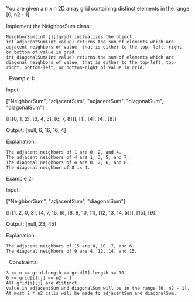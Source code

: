 You are given a n x n 2D array grid containing distinct elements in the range [0, n2 - 1].

Implement the NeighborSum class:


	NeighborSum(int [][]grid) initializes the object.
	int adjacentSum(int value) returns the sum of elements which are adjacent neighbors of value, that is either to the top, left, right, or bottom of value in grid.
	int diagonalSum(int value) returns the sum of elements which are diagonal neighbors of value, that is either to the top-left, top-right, bottom-left, or bottom-right of value in grid.




 
Example 1:


Input:

["NeighborSum", "adjacentSum", "adjacentSum", "diagonalSum", "diagonalSum"]

[[[[0, 1, 2], [3, 4, 5], [6, 7, 8]]], [1], [4], [4], [8]]

Output: [null, 6, 16, 16, 4]

Explanation:




	The adjacent neighbors of 1 are 0, 2, and 4.
	The adjacent neighbors of 4 are 1, 3, 5, and 7.
	The diagonal neighbors of 4 are 0, 2, 6, and 8.
	The diagonal neighbor of 8 is 4.



Example 2:


Input:

["NeighborSum", "adjacentSum", "diagonalSum"]

[[[[1, 2, 0, 3], [4, 7, 15, 6], [8, 9, 10, 11], [12, 13, 14, 5]]], [15], [9]]

Output: [null, 23, 45]

Explanation:




	The adjacent neighbors of 15 are 0, 10, 7, and 6.
	The diagonal neighbors of 9 are 4, 12, 14, and 15.



 
Constraints:


	3 <= n == grid.length == grid[0].length <= 10
	0 <= grid[i][j] <= n2 - 1
	All grid[i][j] are distinct.
	value in adjacentSum and diagonalSum will be in the range [0, n2 - 1].
	At most 2 * n2 calls will be made to adjacentSum and diagonalSum.

